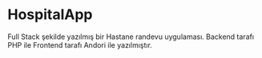 # HospitalApp
Full Stack şekilde yazılmış bir Hastane randevu uygulaması. Backend tarafı PHP ile Frontend tarafı Andori ile yazılmıştır. 





